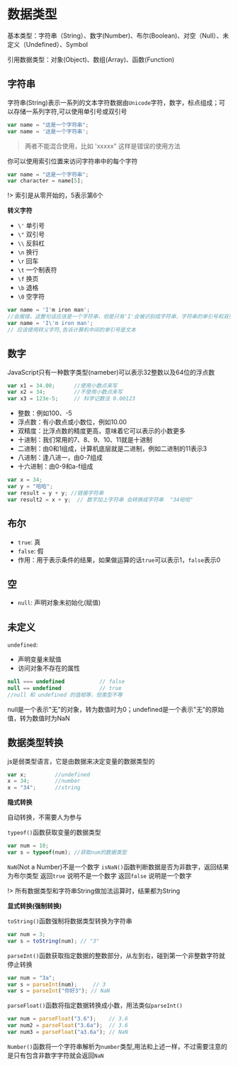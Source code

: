 # 数据类型

基本类型：字符串（String）、数字(Number)、布尔(Boolean)、对空（Null）、未定义（Undefined）、Symbol

引用数据类型：对象(Object)、数组(Array)、函数(Function)



## 字符串

字符串(String)表示一系列的文本字符数据由`Unicode`字符，数字，标点组成；可以存储一系列字符,可以使用单引号或双引号
```js
var name = "这是一个字符串";
var name = '这是一个字符串';
```
> 两者不能混合使用，比如 'xxxxx"  这样是错误的使用方法

你可以使用索引位置来访问字符串中的每个字符
```js
var name = "这是一个字符串";
var character = name[5];
```
!> 索引是从零开始的，5表示第6个

**转义字符**

- `\'` 单引号
- `\"` 双引号
- `\\` 反斜杠
- `\n` 换行
- `\r` 回车
- `\t` 一个制表符
- `\f` 换页
- `\b` 退格
- `\0` 空字符

```js
var name = 'I'm iron man'; 
//会报错，这整句话应该是一个字符串，但是只有'I'会被识别成字符串，字符串的单引号和双引号都是一对一对出现的
var name = 'I\'m iron man'; 
// 应该使用转义字符,告诉计算机中间的单引号是文本
```


## 数字
JavaScript只有一种数字类型(nameber)可以表示32整数以及64位的浮点数
```js
var x1 = 34.00;      //使用小数点来写
var x2 = 34;         //不使用小数点来写
var x3 = 123e-5;     // 科学记数法 0.00123
```
- 整数：例如100、-5
- 浮点数：有小数点或小数位，例如10.00
- 双精度：比浮点数的精度更高，意味着它可以表示的小数更多
- 十进制：我们常用的7、8、9、10、11就是十进制
- 二进制：由0和1组成，计算机底层就是二进制，例如二进制的11表示3
- 八进制：逢八进一，由0-7组成
- 十六进制：由0-9和a-f组成

```js
var x = 34;        
var y = "哈哈";
var result = y + y; //链接字符串
var result2 = x + y;  // 数字加上字符串 会转换成字符串  "34哈哈"
```

## 布尔 

- `true`: 真
- `false`: 假
- 作用：用于表示条件的结果，如果做运算的话`true`可以表示1，`false`表示0

## 空

- `null`: 声明对象未初始化(赋值)


## 未定义

`undefined`:
- 声明变量未赋值
- 访问对象不存在的属性

```js
null === undefined           // false
null == undefined            // true
//null 和 undefined 的值相等，但类型不等
```
null是一个表示"无"的对象，转为数值时为0；undefined是一个表示"无"的原始值，转为数值时为NaN
 
## 数据类型转换

js是弱类型语言，它是由数据来决定变量的数据类型的
```js
var x;         //undefined
x = 34;        //number
x = "34";      //string
```
**隐式转换**

自动转换，不需要人为参与

`typeof()`函数获取变量的数据类型
```js
var num = 10;
var s = typeof(num); //获取num的数据类型
```

`NaN`(Not a Number)不是一个数字
`isNaN()`函数判断数据是否为非数字，返回结果为布尔类型
返回`true` 说明不是一个数字
返回`false` 说明是一个数字

!> 所有数据类型和字符串String做加法运算时，结果都为String


**显式转换(强制转换)**

`toString()`函数强制将数据类型转换为字符串
```js
var num = 3;
var s = toString(num); // "3"
```

`parseInt()`函数获取指定数据的整数部分，从左到右，碰到第一个非整数字符就停止转换
```js
var num = "3a";
var s = parseInt(num);     // 3
var s = parseInt("你好3"); // NaN
```

`parseFloat()`函数将指定数据转换成小数，用法类似`parseInt()`
```js
var num = parseFloat("3.6");    // 3.6
var num2 = parseFloat("3.6a");  // 3.6
var num3 = parseFloat("a3.6a"); // NaN
```

`Number()`函数将一个字符串解析为`number`类型,用法和上述一样，不过需要注意的是只有包含非数字字符就会返回`NaN`